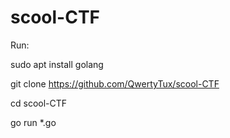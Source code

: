 # scool-CTF
Run:

sudo apt install golang

git clone https://github.com/QwertyTux/scool-CTF

cd scool-CTF

go run *.go
